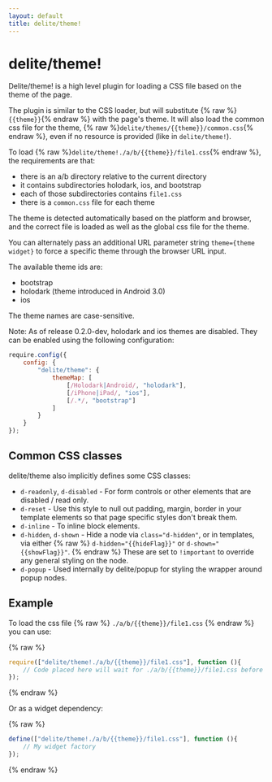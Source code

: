 ```yaml
---
layout: default
title: delite/theme!
---
```


# delite/theme!

Delite/theme! is a high level plugin for loading a CSS file based on the theme of the page.

The plugin is similar to the CSS loader, but will substitute {% raw %}`{{theme}}`{% endraw %} with the page's theme.
It will also load the common css file for the theme, {% raw %}`delite/themes/{{theme}}/common.css`{% endraw %},
even if no resource is provided (like in `delite/theme!`).


To load {% raw %}`delite/theme!./a/b/{{theme}}/file1.css`{% endraw %}, the requirements are that:

- there is an a/b directory relative to the current directory
- it contains subdirectories holodark, ios, and bootstrap
- each of those subdirectories contains `file1.css`
- there is a `common.css` file for each theme

The theme is detected automatically based on the platform and browser,
and the correct file is loaded as well as the global css file for the theme.

You can alternately pass an additional URL parameter string
`theme={theme widget}` to force a specific theme through the browser
URL input.

The available theme ids are:

- bootstrap
- holodark (theme introduced in Android 3.0)
- ios

The theme names are case-sensitive.

Note: As of release 0.2.0-dev, holodark and ios themes are disabled.
They can be enabled using the following configuration:

```js
require.config({
	config: {
		"delite/theme": {
			themeMap: [
				[/Holodark|Android/, "holodark"],
				[/iPhone|iPad/, "ios"],
				[/.*/, "bootstrap"]
			]
		}
	}
});
```

## Common CSS classes

delite/theme also implicitly defines some CSS classes:

- `d-readonly`, `d-disabled` - For form controls or other elements that are disabled / read only.
- `d-reset` - Use this style to null out padding, margin, border in your template elements
   so that page specific styles don't break them.
- `d-inline` - To inline block elements.
- `d-hidden`, `d-shown` - Hide a node via `class="d-hidden"`, or in templates,
   via either {% raw %} `d-hidden="{{hideFlag}}"` or `d-shown="{{showFlag}}"`. {% endraw %}
   These are set to `!important` to override any general styling on the node.
- `d-popup` - Used internally by delite/popup for styling the wrapper around popup nodes.

## Example

To load the css file {% raw %} `./a/b/{{theme}}/file1.css` {% endraw %} you can use:

{% raw %}
```js
require(["delite/theme!./a/b/{{theme}}/file1.css"], function (){
	// Code placed here will wait for ./a/b/{{theme}}/file1.css before running.
});
```
{% endraw %}

Or as a widget dependency:

{% raw %}
```js
define(["delite/theme!./a/b/{{theme}}/file1.css"], function (){
	// My widget factory
});
```
{% endraw %}